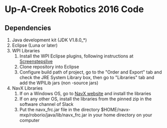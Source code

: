 # Up-A-Creek Robotics 2016 Code
## Dependencies
1. Java development kit (JDK V1.8.0_*)
2. Eclipse (Luna or later)
3. WPI Libraries
   1. Install the WPI Eclipse plugins, following instructions at [Screenstepslive](http://wpilib.screenstepslive.com/s/4485/m/13809/l/145002-installing-eclipse-c-java)
   2. Clone repository into Eclipse
   3. Configure build path of project, go to the "Order and Export" tab and check the JRE System Library box, then go to "Libraries" tab and add the WPILib jars (non -source jars)
4. NavX Libraries
   1. If on a Windows OS, go to [NavX website](http://www.pdocs.kauailabs.com/navx-mxp/software/roborio-libraries/java/) and install the libraries
   2. If on any other OS, install the libraries from the pinned zip in the software channel of Slack
   3. Put the navx_frc.jar file in the directory $HOME/navx-mxp/roborio/java/lib/navx_frc.jar in your home directory on your computer
